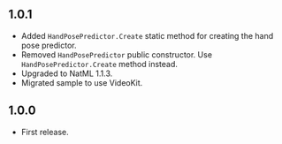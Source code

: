 ## 1.0.1
+ Added `HandPosePredictor.Create` static method for creating the hand pose predictor.
+ Removed `HandPosePredictor` public constructor. Use `HandPosePredictor.Create` method instead.
+ Upgraded to NatML 1.1.3.
+ Migrated sample to use VideoKit.

## 1.0.0
+ First release.
